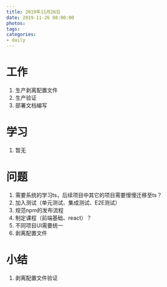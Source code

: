 ```yaml
---
title: 2019年11月26日
date: 2019-11-26 08:00:00
photos:
tags: 
categories:
- daily
---
```


# 工作

1. 生产剥离配置文件
2. 生产验证
3. 部署文档编写

# 学习

1. 暂无

# 问题

1. 需要系统的学习ts，后续项目中其它的项目需要慢慢迁移至ts？
2. 加入测试（单元测试、集成测试、E2E测试）
3. 规范npm的发布流程
4. 制定课程（前端基础、react）？
5. 不同项目UI需要统一
6. 剥离配置文件

# 小结

1. 剥离配置文件验证